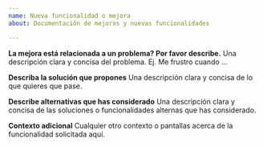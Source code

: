 ```yaml
---
name: Nueva funcionalidad o mejora
about: Documentación de mejoras y nuevas funcionalidades

---
```


**La mejora está relacionada a un problema? Por favor describe.**
Una descripción clara y concisa del problema. Ej. Me frustro cuando ...

**Describa la solución que propones**
Una descripción clara y concisa de lo que quieres que pase.

**Describe alternativas que has considerado**
Una descripción clara y concisa de las soluciones o funcionalidades alternas que has considerado.

**Contexto adicional**
Cualquier otro contexto o pantallas acerca de la funcionalidad solicitada aquí.
